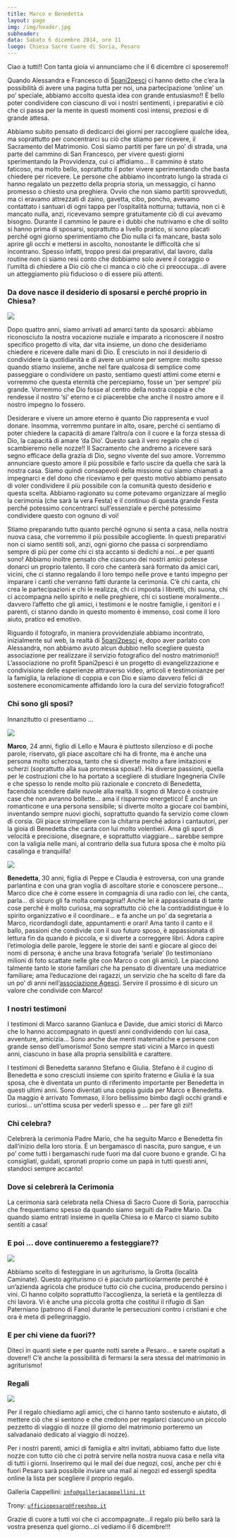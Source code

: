 ```yaml
---
title: Marco e Benedetta
layout: page
img: /img/header.jpg
subheader:
data: Sabato 6 dicembre 2014, ore 11
luogo: Chiesa Sacro Cuore di Soria, Pesaro
---
```


Ciao a tutti!! Con tanta gioia vi annunciamo che il 6 dicembre ci sposeremo!!

Quando Alessandra e Francesco di [5pani2pesci](http://5p2p.it) ci hanno detto che c’era la possibilità di avere una pagina tutta per noi, una partecipazione ‘online’ un po’ speciale, abbiamo accolto questa idea con grande entusiasmo!! È bello poter condividere con ciascuno di voi i nostri sentimenti, i preparativi e ciò che ci passa per la mente in questi momenti così intensi, preziosi e di grande attesa. 

Abbiamo subito pensato di dedicarci dei giorni per raccogliere qualche idea, ma soprattutto per concentrarci su ciò che stiamo per ricevere, il Sacramento del Matrimonio. Così siamo partiti per fare un po’ di strada, una parte del cammino di San Francesco, per vivere questi giorni sperimentando la Provvidenza, cui ci affidiamo… Il cammino è stato faticoso, ma molto bello, soprattutto il poter vivere sperimentando che basta chiedere per ricevere. Le persone che abbiamo incontrato lungo la strada ci hanno regalato un pezzetto della propria storia, un messaggio, ci hanno promesso o chiesto una preghiera. Ovvio che non siamo partiti sprovveduti, ma ci eravamo attrezzati di zaino, gavetta, cibo, poncho, avevamo contattato i santuari di ogni tappa per l’ospitalità notturna; tuttavia, non ci è mancato nulla, anzi, ricevevamo sempre gratuitamente ciò di cui avevamo bisogno. Durante il cammino le paure e i dubbi che nutrivamo e che di solito si hanno prima di sposarsi, soprattutto a livello pratico, si sono placati perché ogni giorno sperimentiamo che Dio nulla ci fa mancare, basta solo aprire gli occhi e mettersi in ascolto, nonostante le difficoltà che si incontrano. Spesso infatti,  troppo presi dai preparativi, dal lavoro, dalla routine non ci siamo resi conto che dobbiamo solo avere il coraggio o l’umiltà di chiedere a Dio ciò che ci manca o ciò che ci preoccupa…di avere un atteggiamento più fiducioso o di essere più attenti.

### Da dove nasce il desiderio di sposarsi e perché proprio in Chiesa?

![](/img/mb.jpg)

Dopo quattro anni, siamo arrivati ad amarci tanto da sposarci: abbiamo riconosciuto la nostra vocazione nuziale e imparato a riconoscere il nostro specifico progetto di vita, dar vita insieme, un dono che desideriamo chiedere e ricevere dalle mani di Dio. È cresciuto in noi il desiderio di condividere la quotidianità e di avere un unione per sempre: molto spesso quando stiamo insieme, anche nel fare qualcosa di semplice come passeggiare o condividere un pasto, sentiamo questi attimi come eterni e vorremmo che questa eternità che percepiamo, fosse un ‘per sempre’ più grande. Vorremmo che Dio fosse al centro della nostra coppia e che rendesse il nostro ‘sì’ eterno e ci piacerebbe che anche il nostro amore e il nostro impegno lo fossero. 

Desiderare e vivere un amore eterno è quanto Dio rappresenta e vuol donare. Insomma, vorremmo puntare in alto, osare, perché ci sentiamo di poter chiedere la capacità di amare l’altro/a con il cuore e la forza stessa di Dio, la capacità di amare ‘da Dio’. Questo sarà il vero regalo che ci scambieremo nelle nozze!! Il Sacramento che andremo a ricevere sarà segno efficace della grazia di Dio, segno vivente del suo amore. Vorremmo annunciare questo amore il più possibile e farlo uscire da quella che sarà la nostra casa. Siamo quindi consapevoli della missione cui siamo chiamati a impegnarci e del dono che riceviamo e per questo motivo abbiamo pensato di voler condividere il più possibile con la comunità questo desiderio e questa scelta. Abbiamo ragionato su come potevamo organizzare al meglio la cerimonia (che sarà la vera Festa) e il continuo di questa grande Festa perché potessimo concentrarci sull’essenziale e perché potessimo condividere questo con ognuno di voi! 

Stiamo preparando tutto quanto perché ognuno si senta a casa, nella nostra nuova casa, che vorremmo il più possibile accogliente. In questi preparativi non ci siamo sentiti soli, anzi, ogni giorno che passa ci sorprendiamo sempre di più per come chi ci sta accanto si dedichi a noi…e per quanti sono! Abbiamo inoltre pensato che ciascuno dei nostri amici potesse donarci un proprio talento. Il coro che canterà sarà formato da amici cari, vicini, che ci stanno regalando il loro tempo nelle prove e tanto impegno per imparare i canti che verranno fatti durante la cerimonia. C’è chi canta, chi crea le partecipazioni e chi le realizza, chi ci imposta i libretti, chi suona, chi ci accompagna nello spirito e nelle preghiere, chi ci sostiene moralmente… davvero l’affetto che gli amici, i testimoni e le nostre famiglie, i genitori e i parenti, ci stanno dando in questo momento è immenso, così come il loro aiuto, pratico ed emotivo.


Riguardo il fotografo, in maniera provvidenziale abbiamo incontrato, inizialmente sul web, la realtà di [5pani2pesci](http://5p2p.it) e, dopo aver parlato con Alessandra, non abbiamo avuto alcun dubbio nello scegliere questa associazione per realizzare il servizio fotografico del nostro matrimonio!! L’associazione no profit 5pani2pesci è un progetto di evangelizzazione e condivisione delle esperienze attraverso video, articoli e testimonianze per la famiglia, la relazione di coppia e con Dio e siamo davvero felici di sostenere economicamente affidando loro la cura del servizio fotografico!!


### Chi sono gli sposi?


Innanzitutto ci presentiamo ...

<img class="float img-rounded" src="/img/lui-round.jpg">


**Marco**, 24 anni, figlio di Lello e Maura è piuttosto silenzioso e di poche parole, riservato, gli piace ascoltare chi ha di fronte, ma è anche una persona molto scherzosa, tanto che si diverte molto a fare imitazioni e scherzi (soprattutto alla sua promessa sposa!). Ha diverse passioni, quella per le costruzioni che lo ha portato a scegliere di studiare Ingegneria Civile e che spesso lo rende molto più razionale e concreto di Benedetta,  facendola scendere dalle nuvole alla realtà. Il sogno di Marco è costruire case che non avranno bollette… ama il risparmio energetico! È anche un romanticone e una persona sensibile; si diverte molto a giocare coi bambini, inventando sempre nuovi giochi, soprattutto quando fa servizio come clown di corsia. Gli piace strimpellare con la chitarra perché adora i cantautori, per la gioia di Benedetta che canta con lui molto volentieri. Ama gli sport di velocità e precisione, disegnare, e soprattutto viaggiare… sarebbe sempre con la valigia nelle mani, al contrario della sua futura sposa che è molto più casalinga e tranquilla!


<img class="float img-rounded" src="/img/lei-round.jpg">


**Benedetta**, 30 anni, figlia di Peppe e Claudia è estroversa, con una grande parlantina e con una gran voglia di ascoltare storie e conoscere persone... Marco dice che è come essere in compagnia di una radio con lei, che canta, parla… di sicuro gli fa molta compagnia!! Anche lei è appassionata di tante cose perché è molto curiosa, ma soprattutto ciò che la contraddistingue è lo spirito organizzativo e il coordinare… e fa anche un po’ da segretaria a Marco, ricordandogli date, appuntamenti e orari! Ama tanto il canto e il ballo, passioni che condivide con il suo futuro sposo, è appassionata di lettura fin da quando è piccola, e si diverte a correggere libri. Adora capire l’etimologia delle parole, leggere  le storie dei santi e giocare al gioco dei nomi di persona; è anche una brava fotografa ‘seriale’ (lo testimoniano milioni di foto scattate nelle gite con Marco o con gli amici). Le piacciono talmente tanto le storie familiari che ha pensato di diventare una mediatrice familiare; ama l’educazione dei ragazzi, un servizio che ha scelto di fare da un po’ di anni nell’[associazione Agesci](http://agesci.org/home.php). Servire il prossimo è di sicuro un valore che condivide con Marco!

### I nostri testimoni

I testimoni di Marco saranno Gianluca e Davide, due amici storici di Marco che lo hanno accompagnato in questi anni condividendo con lui casa, avventure, amicizia… Sono anche due menti matematiche e persone con grande senso dell’umorismo! Sono sempre stati vicini a Marco in questi anni, ciascuno in base alla propria sensibilità e carattere.

I testimoni di Benedetta saranno Stefano e Giulia. Stefano è il cugino di Benedetta e sono cresciuti insieme con spirito fraterno e Giulia è la sua sposa, che è diventata un punto di riferimento importante per Benedetta in questi ultimi anni. Sono diventati una coppia guida per Marco e Benedetta. Da maggio è arrivato Tommaso, il loro bellissimo bimbo dagli occhi grandi e curiosi… un'ottima scusa per vederli spesso e ... per fare gli zii!!  

### Chi celebra?

Celebrerà la cerimonia Padre Mario, che ha seguito Marco e Benedetta fin dall’inizio della loro storia. È un bergamasco di nascita, puro sangue, e un po’ come tutti i bergamaschi rude fuori ma dal cuore buono e grande. Ci ha consigliati, guidati, spronati proprio come un papà in tutti questi anni, standoci sempre accanto!

### Dove si celebrerà la Cerimonia

La cerimonia sarà celebrata nella Chiesa di Sacro Cuore di Soria, parrocchia che frequentiamo spesso da quando siamo seguiti da Padre Mario. Da quando siamo entrati insieme in quella Chiesa io e Marco ci siamo subito sentiti a casa!

### E poi ... dove continueremo a festeggiare??

![](/img/mappa.png)

Abbiamo scelto di festeggiare in un agriturismo, la Grotta (località Caminate). Questo agriturismo ci è piaciuto particolarmente perché è un’azienda agricola che produce tutto ciò che cucina, producendo persino i vini. Ci hanno colpito soprattutto  l’accoglienza, la serietà e la gentilezza di chi lavora. Vi è anche una piccola grotta che costituì il rifugio di San Paterniano (patrono di Fano) durante le persecuzioni contro i cristiani e che ora è meta di pellegrinaggio. 


### E per chi viene da fuori??

Diteci in quanti siete e per quante notti sarete a Pesaro… e sarete ospitati a dovere!! C’è anche la possibilità di fermarsi la sera stessa del matrimonio in agriturismo!

### Regali

![](/img/mb2.jpg)


Per il regalo chiediamo agli amici, che ci hanno tanto sostenuto e aiutato, di mettere ciò che si sentono e che credono per regalarci ciascuno un piccolo pezzetto di viaggio di nozze (il giorno del matrimonio porteremo un salvadanaio dedicato al viaggio di nozze).

Per i nostri parenti, amici di famiglia e altri invitati, abbiamo fatto due liste nozze con tutto ciò che ci potrà servire nella nostra nuova casa e nella vita di tutti i giorni. 
Inseriremo qui le mail dei due negozi, così, anche per chi è fuori Pesaro sarà possibile inviare una mail ai negozi ed essergli spedita online la lista per scegliere il proprio regalo.

Galleria Cappellini: <code>info@galleriacappellini.it</code>

Trony: <code>ufficiopesaro@freeshop.it</code>

Grazie di cuore a tutti voi che ci accompagnate…il regalo più bello sarà la vostra presenza quel giorno…ci vediamo il 6 dicembre!!!











